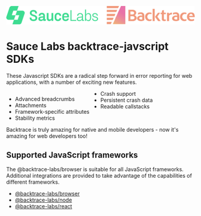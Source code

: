 <p align="center">
    <a href="https://backtrace.io/" target="_blank">
        <img src="./sl.bt.png" alt="Backtrace" width="512">
    </a>
</p>

# Sauce Labs backtrace-javscript SDKs

These Javascript SDKs are a radical step forward in error reporting for web applications, with a number of exciting new features.

<div>
    <div style="float: left; width: 50%;">
        <ul>
        <li>Advanced breadcrumbs</li>
        <li>Attachments</li>
        <li>Framework-specific attributes</li>
        <li>Stability metrics</li>
        </ul>
    </div>
    <div>
        <ul>
        <li>Crash support</li>
        <li>Persistent crash data</li>
        <li>Readable callstacks</li>
        </ul>
    </div>
</div>
<div style="clear: both;">

Backtrace is truly amazing for native and mobile developers - now it's amazing for web developers too!

## Supported JavaScript frameworks
The @backtrace-labs/browser is suitable for all JavaScript frameworks. Additional integrations are provided to take advantage of the capabilities of different frameworks.
- [@backtrace-labs/browser](https://github.com/backtrace-labs/backtrace-javascript/tree/dev/packages/browser)
- [@backtrace-labs/node](https://github.com/backtrace-labs/backtrace-javascript/tree/dev/packages/browser)
- [@backtrace-labs/react](https://github.com/backtrace-labs/backtrace-javascript/tree/dev/packages/browser)
